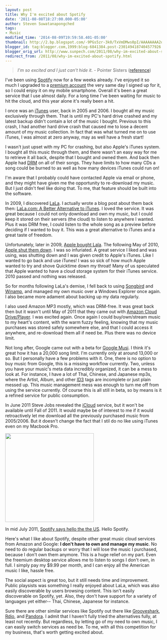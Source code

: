```yaml
---
layout: post
title: Why I'm excited about Spotify
date: '2011-08-08T18:27:00.000-05:00'
author: Steven Suwatanapongched
tags:
- Music
modified_time: '2014-08-09T19:59:58.401-05:00'
thumbnail: http://2.bp.blogspot.com/-9PGs5zr-3k0/TxVmDMws0pI/AAAAAAAA2o0/ByIR-2Y4ymA/s600/music_logos.png
blogger_id: tag:blogger.com,1999:blog-6841384.post-2301494187404577926
blogger_orig_url: http://www.sunpech.com/2011/08/why-im-excited-about-spotify.html
redirect_from: /2011/08/why-im-excited-about-spotify.html
---
```


<blockquote class="tr_bq"><em>I'm so excited and I just can't hide it.</em> - Pointer Sisters (<a href="http://en.wikipedia.org/wiki/I'm_So_Excited">reference</a>) </blockquote>

I've been using <a href="http://www.spotify.com/">Spotify</a> now for a few weeks already. I've enjoyed it so much I upgraded to a <a href="http://www.spotify.com/us/get-spotify/premium/">premium account</a> the very same day I signed up for it, so I could enjoy it on my mobile smartphone. Overall it's been a great service that I use almost daily. For a long time I've been waiting for music to hit the cloud, and this year alone it's really been a hit.

I once was an <a href="http://www.apple.com/itunes/">iTunes</a> user, back in 2005 and 2006. I bought all my music exclusively through them. That is until my PC's hard drive crashed and my latest backup didn't contain a lot of the music I bought. Previous to this crash, I had another hard drive crash that caused me to lose a decent amount of my music collection. In fact that was what turned me on to use iTunes, I was almost at zero anyway, may as well have a fresh start!

I wasn't just upset with my PC for crashing, but also Apple's iTunes system. I bought all this music through them, and there wasn't an easy way for me to retrieve it all back, despite that I bought and owned them. And back then Apple had <a href="http://en.wikipedia.org/wiki/Digital_rights_management">DRM</a> on all of their songs. They have limits to how many CDs a song could be burned to as well as how many devices iTunes could run on!

I'm aware that I probably could have contacted Apple via email or phone, and they might have given me the opportunity to re-download my music. But I just didn't feel like doing that. To me, that feature should be built into the software.

In 2009, I discovered <a href="http://en.wikipedia.org/wiki/Lala_(website)">LaLa</a>. I actually wrote a blog post about them back then: <a href="/2009/05/lala-better-alternative-to-itunes">LaLa.com: A Better Alternative to iTunes</a>. I loved the service. It was great because I could not only download and own my music, but I could keep it stored on their servers (the cloud) to listen to anywhere I wanted. Plus it was DRM free, I could listen to the whole song as a preview before deciding if I wanted to buy it. This was a great alternative to iTunes and a great taste of freedom.

Unfortunately, later in 2009, <a href="http://allthingsd.com/20091204/confirmed-apple-in-talks-to-buy-music-service-lala-com/">Apple bought Lala</a>. The following May of 2010, <a href="http://20somethingfinance.com/lala-shut-down-by-apple/">Apple shut them down</a>. I was so infuriated. A great service I liked and was using, was shutting down and I was given credit to Apple's iTunes. Like I wanted to go back and use iTunes! I was so sick of how much Apple wanted to try and shove Quicktime down my throat! Many of us speculated that Apple wanted to have a cloud storage system for their iTunes service. 2010 passed and nothing was released.

So for months following LaLa's demise, I fell back to using <a href="http://getsongbird.com/">Songbird</a> and <a href="http://www.winamp.com/">Winamp</a>, and managed my own music over a Windows Explorer once again. I also became more adament about backing up my data regularly.

I also used Amazon MP3 mostly, which was DRM-free. It was great back then but it wasn't until May of 2011 that they came out with <a href="http://en.wikipedia.org/wiki/Amazon_Cloud_Drive">Amazon Cloud Drive/Player</a>. I was excited again. Once again I could buy/own/stream music to my heart's content, with the warm fuzzy feeling, knowing that my music purchases was stored safely somewhere else, and that I could access it anywhere, and re-download them all if need be. Plus there was no device limit.

Not long after, Google came out with a beta for <a href="http://music.google.com/">Google Musi</a>. I think it's great how it has a 20,000 song limit. I'm currently only at around 13,000 or so. But I personally have a few problems with it. One, there is no option to buy music from Google, this is a missing workflow currently. Two, unless you have your music's meta data incredibly organized, it can be a mess to look at. For instance, I have a lot of Thai, Chinese, and Japanese mp3s, where the Artist, Album, and other <a href="http://en.wikipedia.org/wiki/ID3">ID3</a> tags are incomplete or just plain messed up. This music management mess was enough to turn me off from using the service currently. Of course this is all still in beta, so by means is it a refined service for public consumption.

In June 2011 Steve Jobs revealed the <a href="http://www.apple.com/icloud/">iCloud</a> service, but it won't be available until Fall of 2011. It would maybe be of interest to me if it would retroactively let me download all the previously purchased music from 2005/2006. But it doesn't change the fact that I stil do no like using iTunes even on my Macbook Pro.

<img border="0" src="http://2.bp.blogspot.com/-9PGs5zr-3k0/TxVmDMws0pI/AAAAAAAA2o0/ByIR-2Y4ymA/s320/music_logos.png" height="285"  />
  
In mid July 2011, <a href="http://www.spotify.com/us/blog/archives/2011/07/14/hello-america-spotify-here/">Spotify says hello the the US</a>. Hello Spotify.

Here's what I like about Spotify, despite other great music cloud services from Amazon and Google: <strong>I don't have to own and manage my music</strong>. No need to do regular backups or worry that I will lose the music I purchased, because I don't own them anymore. This is a huge relief on my part. Even the freemium desktop service allows me to listen to songs I don't own, in full. I simply pay my $9.99 per month, and I can enjoy all the American music I like, hassle free.

The social aspect is great too, but it still needs time and improvement. Public playsists was something I really enjoyed about LaLa, which was also easily discoverable by users browsing content. This isn't easily discoverable on Spotify, yet. Also, they don't have support for a variety of languages yet either-- Thai, Chinese, Japanese for instance.

Sure there are other similar services like Spotify out there like <a href="http://grooveshark.com/">Grooveshark</a>, <a href="http://www.rdio.com/">Rdio</a>, and <a href="http://www.pandora.com/">Pandora</a>. I admit that I haven't fully tried the alternatives fully, at least not recently. But regardless, by letting go of my need to own music, I can easily switch services as need be. To me, with all this competition for my business, that's worth getting excited about.
